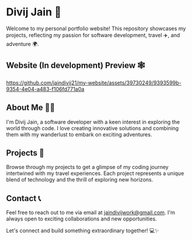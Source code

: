 # Divij Jain 🌟

Welcome to my personal portfolio website! This repository showcases my projects, reflecting my passion for software development, travel ✈️, and adventure 🌍.

## Website (In development) Preview 🕸️

https://github.com/jaindivij21/my-website/assets/39730249/9393599b-9354-4e04-a483-f106fd771a0a

## About Me 🙋‍♂️

I'm Divij Jain, a software developer with a keen interest in exploring the world through code. I love creating innovative solutions and combining them with my wanderlust to embark on exciting adventures.

## Projects 🚀

Browse through my projects to get a glimpse of my coding journey intertwined with my travel experiences. Each project represents a unique blend of technology and the thrill of exploring new horizons.

## Contact 📞

Feel free to reach out to me via email at [jaindivijwork@gmail.com](mailto:jaindivijwork@gmail.com). I'm always open to exciting collaborations and new opportunities.

Let's connect and build something extraordinary together! 💻✨


